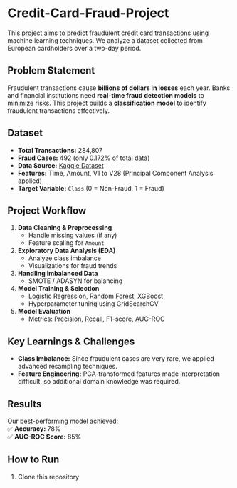 # Credit-Card-Fraud-Project
This project aims to predict fraudulent credit card transactions using machine learning techniques. We analyze a dataset collected from European cardholders over a two-day period.  

## Problem Statement  
Fraudulent transactions cause **billions of dollars in losses** each year. Banks and financial institutions need **real-time fraud detection models** to minimize risks. This project builds a **classification model** to identify fraudulent transactions effectively.  

## Dataset  
- **Total Transactions:** 284,807  
- **Fraud Cases:** 492 (only 0.172% of total data)  
- **Data Source:** [Kaggle Dataset](https://www.kaggle.com/datasets/mlg-ulb/creditcardfraud)  
- **Features:** Time, Amount, V1 to V28 (Principal Component Analysis applied)  
- **Target Variable:** `Class` (0 = Non-Fraud, 1 = Fraud)  

## Project Workflow  
1. **Data Cleaning & Preprocessing**  
   - Handle missing values (if any)  
   - Feature scaling for `Amount`  
2. **Exploratory Data Analysis (EDA)**  
   - Analyze class imbalance  
   - Visualizations for fraud trends  
3. **Handling Imbalanced Data**  
   - SMOTE / ADASYN for balancing  
4. **Model Training & Selection**  
   - Logistic Regression, Random Forest, XGBoost  
   - Hyperparameter tuning using GridSearchCV  
5. **Model Evaluation**  
   - Metrics: Precision, Recall, F1-score, AUC-ROC  

## Key Learnings & Challenges  
- **Class Imbalance:** Since fraudulent cases are very rare, we applied advanced resampling techniques.  
- **Feature Engineering:** PCA-transformed features made interpretation difficult, so additional domain knowledge was required.  

## Results  
Our best-performing model achieved:  
✅ **Accuracy:** 78%  
✅ **AUC-ROC Score:** 85%  

## How to Run  
1. Clone this repository  

